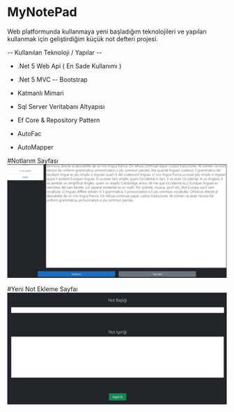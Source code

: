 # MyNotePad

Web platformunda kullanmaya yeni başladığım teknolojileri ve yapıları kullanmak için geliştirdiğim küçük not defteri projesi.

-- Kullanılan Teknoloji / Yapılar --
- .Net 5 Web Api ( En Sade Kullanımı )
- .Net 5 MVC
-- Bootstrap


- Katmanlı Mimari
- Sql Server Veritabanı Altyapısı
- Ef Core & Repository Pattern
- AutoFac
- AutoMapper

#Notlarım Sayfası
![Image of Yaktocat](https://raw.githubusercontent.com/ozanercan/MyNotePad/master/images/Index.JPG)


#Yeni Not Ekleme Sayfaı
![Image of Yaktocat](https://raw.githubusercontent.com/ozanercan/MyNotePad/master/images/NoteCreate.JPG)
